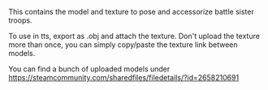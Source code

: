This contains the model and texture to pose and accessorize battle sister troops.

To use in tts, export as .obj and attach the texture. Don't upload the texture more than once, you can simply copy/paste the texture link between models.

You can find a bunch of uploaded models under https://steamcommunity.com/sharedfiles/filedetails/?id=2658210691
